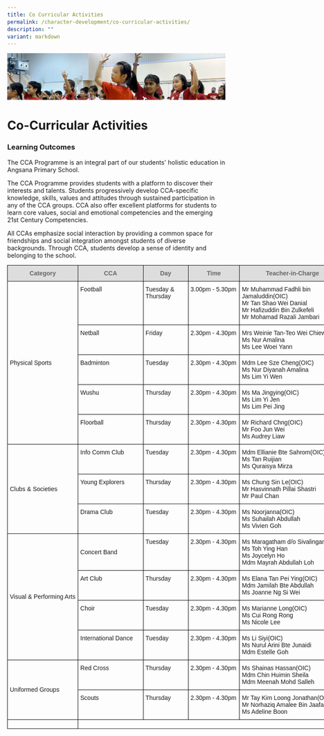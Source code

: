 ```yaml
---
title: Co Curricular Activities
permalink: /character-development/co-curricular-activities/
description: ""
variant: markdown
---
```

![](/images/School%20Development%20Programmes.jpg)


Co-Curricular Activities
========================

### Learning Outcomes

The CCA Programme is an integral part of our students' holistic education in Angsana Primary School.

  

The CCA Programme provides students with a platform to discover their interests and talents. Students progressively develop CCA-specific knowledge, skills, values and attitudes through sustained participation in any of the CCA groups. CCA also offer excellent platforms for students to learn core values, social and emotional competencies and the emerging 21st&nbsp;Century Competencies.

  

All CCAs emphasize social interaction by providing a common space for friendships and social integration amongst students of diverse backgrounds. Through CCA, students develop a sense of identity and belonging to the school.


<style type="text/css">
.tg  {border-collapse:collapse;border-spacing:0;}
.tg td{border-color:black;border-style:solid;border-width:1px;font-family:Arial, sans-serif;font-size:14px;
  overflow:hidden;padding:10px 5px;word-break:normal;}
.tg th{border-color:black;border-style:solid;border-width:1px;font-family:Arial, sans-serif;font-size:14px;
  font-weight:normal;overflow:hidden;padding:10px 5px;word-break:normal;}
.tg .tg-cly1{text-align:left;vertical-align:middle}
.tg .tg-feqv{background-color:#DDD;color:#666;font-weight:bold;text-align:center;vertical-align:middle}
.tg .tg-0lax{text-align:left;vertical-align:top}
</style>
<table class="tg" style="undefined;table-layout: fixed; width: 782px">
<colgroup>
<col style="width: 163px">
<col style="width: 151px">
<col style="width: 104px">
<col style="width: 119px">
<col style="width: 245px">
</colgroup>
<thead>
  <tr>
    <th class="tg-feqv"><span style="color:#666;background-color:#DDD">Category</span></th>
    <th class="tg-feqv"><span style="color:#666;background-color:#DDD">CCA</span></th>
    <th class="tg-feqv"><span style="color:#666;background-color:#DDD">Day</span></th>
    <th class="tg-feqv"><span style="color:#666;background-color:#DDD">Time</span></th>
    <th class="tg-feqv"><span style="color:#666;background-color:#DDD">Teacher-in-Charge</span></th>
  </tr>
</thead>
<tbody>
  <tr>
    <td class="tg-cly1" rowspan="5">Physical Sports</td>
    <td class="tg-0lax">Football</td>
    <td class="tg-0lax">Tuesday &amp; Thursday</td>
    <td class="tg-0lax">3.00pm - 5.30pm</td>
    <td class="tg-0lax">Mr Muhammad Fadhli bin Jamaluddin(OIC)<br>Mr Tan Shao Wei Danial<br>Mr Hafizuddin Bin Zulkefeli<br>Mr Mohamad Razali Jambari</td>
  </tr>
  <tr>
    <td class="tg-0lax">Netball</td>
    <td class="tg-0lax">Friday</td>
    <td class="tg-0lax">2.30pm - 4.30pm</td>
    <td class="tg-0lax">Mrs Weinie Tan-Teo Wei Chiew(OIC)<br>Ms Nur Amalina<br>Ms Lee Woei Yann</td>
  </tr>
  <tr>
    <td class="tg-0lax">Badminton</td>
    <td class="tg-0lax">Tuesday</td>
    <td class="tg-0lax">2.30pm - 4.30pm</td>
    <td class="tg-0lax">Mdm Lee Sze Cheng(OIC)<br>Ms Nur Diyanah Amalina<br>Ms Lim Yi Wen
  </td></tr>
  <tr>
    <td class="tg-0lax">Wushu</td>
    <td class="tg-0lax"> Thursday</td>
    <td class="tg-0lax">2.30pm - 4.30pm</td>
    <td class="tg-0lax">Ms Ma Jingying(OIC)<br>Ms Lim Yi Jen<br>Ms Lim Pei Jing</td>
  </tr>
	<tr>
    <td class="tg-0lax">Floorball</td>
    <td class="tg-0lax"> Thursday</td>
    <td class="tg-0lax">2.30pm - 4.30pm</td>
    <td class="tg-0lax">Mr Richard Chng(OIC)<br>Mr Foo Jun Wei<br>Ms Audrey Liaw</td>
  </tr>
  <tr>
    <td class="tg-cly1" rowspan="3">Clubs &amp; Societies</td>
    <td class="tg-0lax">Info Comm Club</td>
    <td class="tg-0lax">Tuesday</td>
    <td class="tg-0lax">2.30pm - 4.30pm</td>
    <td class="tg-0lax">Mdm Ellianie Bte Sahrom(OIC)<br>Ms Tan Ruijian<br>Ms Quraisya Mirza</td>
  </tr>
  <tr>
    <td class="tg-0lax">Young Explorers</td>
    <td class="tg-0lax">Thursday</td>
    <td class="tg-0lax">2.30pm - 4.30pm</td>
    <td class="tg-0lax">Ms Chung Sin Le(OIC)<br>Mr Hasvinnath Pillai Shastri<br>Mr Paul Chan</td>
  </tr>
	<tr>
    <td class="tg-0lax">Drama Club</td>
    <td class="tg-0lax">Tuesday</td>
    <td class="tg-0lax">2.30pm - 4.30pm</td>
    <td class="tg-0lax">Ms Noorjanna(OIC)<br>Ms Suhailah Abdullah<br>Ms Vivien Goh</td>
  </tr>
  <tr>
    <td class="tg-cly1" rowspan="5">Visual &amp; Performing Arts</td>
    <td class="tg-cly1" rowspan="2">Concert Band</td>
    <td class="tg-0lax">Tuesday</td>
    <td class="tg-0lax">2.30pm - 4.30pm</td>
    <td class="tg-0lax" rowspan="2">Ms Maragatham d/o Sivalingam(OIC)<br>Ms Toh Ying Han<br>Ms Joycelyn Ho<br>Mdm Mayrah Abdullah Loh</td>
  </tr>
  <tr>
  </tr>
  <tr>
    <td class="tg-0lax">Art Club</td>
    <td class="tg-0lax">Thursday</td>
    <td class="tg-0lax">2.30pm - 4.30pm</td>
    <td class="tg-0lax">Ms Elana Tan Pei Ying(OIC)<br>Mdm Jamilah Bte Abdullah<br>Ms Joanne Ng Si Wei<br></td>
  </tr>
  <tr>
    <td class="tg-0lax">Choir</td>
    <td class="tg-0lax">Tuesday</td>
    <td class="tg-0lax">2.30pm - 4.30pm</td>
    <td class="tg-0lax">Ms Marianne Long(OIC)<br>Ms Cui Rong Rong<br>Ms Nicole Lee</td>
  </tr>
  <tr>
    <td class="tg-0lax">International Dance</td>
    <td class="tg-0lax">Tuesday</td>
    <td class="tg-0lax">2.30pm - 4.30pm</td>
    <td class="tg-0lax">Ms Li Siyi(OIC)<br>Ms Nurul Arini Bte Junaidi<br>Mdm Estelle Goh<br></td>
  </tr>
  <tr>
    <td class="tg-cly1" rowspan="2">Uniformed Groups</td>
    <td class="tg-0lax">Red Cross</td>
    <td class="tg-0lax">Thursday</td>
    <td class="tg-0lax">2.30pm - 4.30pm</td>
    <td class="tg-0lax">Ms Shainas Hassan(OIC)<br>Mdm Chin Huimin Sheila <br>Mdm Meenah Mohd Salleh</td>
  </tr>
  <tr>
    <td class="tg-0lax">Scouts</td>
    <td class="tg-0lax">Thursday</td>
    <td class="tg-0lax">2.30pm - 4.30pm</td>
    <td class="tg-0lax">Mr Tay Kim Loong Jonathan(OIC)<br>Mr Norhaziq Amalee Bin Jaafar<br>Ms Adeline Boon</td>
	</tr>
	<tr>
    <td class="tg-0lax"></td>
	</tr>
</tbody>
</table>
